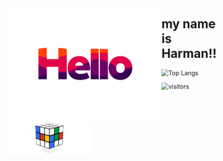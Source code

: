 <p align="left">
  <img align="left" alt="Hello" width="358.4" height="268.8" src="hello.gif"> 
  <h1> my name is Harman!! </h1>
</p>

![Top Langs](https://github-readme-stats.vercel.app/api/top-langs/?username=harman-khehara&bg_color=ffffff,d1b9f0,ffffff&theme=buefy&hide=Shell,Swift,Kotlin,Objective-C&langs_count=8&layout=compact)

![visitors](https://visitor-badge.glitch.me/badge?page_id=harman-khehara.visitor-badge)
<img align="center" alt="Hello" width="200" height="75" src="rubiks_cube.gif"> 
